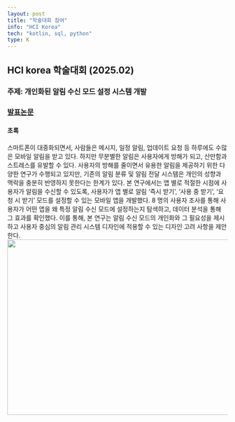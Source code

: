 ```yaml
---
layout: post
title: "학술대회 참여"
info: "HCI Korea"
tech: "kotlin, sql, python"
type: K
---
```


## HCI korea 학술대회 (2025.02)
### 주제: 개인화된 알림 수신 모드 설정 시스템 개발<br/>
### [발표논문](https://conference.hcikorea.org/hcik2025/main/main.asp)
#### 초록
스마트폰이 대중화되면서, 사람들은 메시지, 일정 알림, 업데이트 요청 등 하루에도 수많은 모바일 알림을 받고 있다. 하지만 무분별한 알림은 사용자에게 방해가 되고, 산만함과 스트레스를 유발할 수 있다. 사용자의 방해를 줄이면서 유용한 알림을 제공하기 위한 다양한 연구가 수행되고 있지만, 기존의 알림 분류 및 알림 전달 시스템은 개인의 성향과 맥락을 충분히 반영하지 못한다는 한계가 있다. 본 연구에서는 앱 별로 적절한 시점에 사용자가 알림을 수신할 수 있도록, 사용자가 앱 별로 알림 ‘즉시 받기’, ‘사용 중 받기’, ‘요청 시 받기’ 모드를 설정할 수 있는 모바일 앱을 개발했다. 8 명의 사용자 조사를 통해 사용자가 어떤 앱을 왜 특정 알림 수신 모드에 설정하는지 탐색하고, 데이터 분석을 통해 그 효과를 확인했다. 이를 통해, 본 연구는 알림 수신 모드의 개인화와 그 필요성을 제시하고 사용자 중심의 알림 관리 시스템 디자인에 적용할 수 있는 디자인 고려 사항을 제안한다.
<br/> 
<img src = "https://github.com/user-attachments/assets/25b52e48-5bab-4279-93f0-abc9fe2f17bd" width="600" height="400"/>
